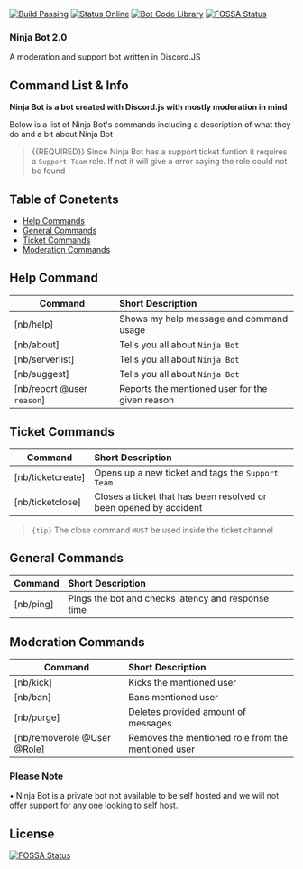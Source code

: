 [![Build Passing](https://img.shields.io/badge/build-Passing%20-green.svg?style=flat)](https://github.com/GrimDesignsFiveM/NinjaBot2.0/) [![Status Online](https://img.shields.io/badge/status-Online%20-brightgreen.svg?style=flat)](https://github.com/GrimDesignsFiveM/NinjaBot2.0/) [![Bot Code Library](https://img.shields.io/badge/code-discord.js-yellowgreen.svg)](https://discord.js.org/#/) [![FOSSA Status](https://app.fossa.io/api/projects/git%2Bgithub.com%2FGrimDesignsFiveM%2FNinjaBot2.0.svg?type=shield)](https://app.fossa.io/projects/git%2Bgithub.com%2FGrimDesignsFiveM%2FNinjaBot2.0?ref=badge_shield)


### Ninja Bot 2.0
A moderation and support bot written in Discord.JS


##  Command List & Info
**Ninja Bot is a bot created with Discord.js with mostly moderation in mind**

Below is a list of Ninja Bot's commands including a description of what they do and a bit about Ninja Bot

>{{REQUIRED}} Since Ninja Bot has a support ticket funtion it requires a `Support Team` role. If not it will give a error saying the role could not be found

## Table of Conetents
- [Help Commands](#help)
- [General Commands](#generalcommands)
- [Ticket Commands](#ticketcommands)
- [Moderation Commands](#moderationcommands)

<a name="help"></a>
## Help Command

| Command           | Short Description      |
| ----------------- |:---------------------- |
| [nb/help]  | Shows my help message and command usage |
| [nb/about] | Tells you all about `Ninja Bot`  |
| [nb/serverlist] | Tells you all about `Ninja Bot`  |
| [nb/suggest] | Tells you all about `Ninja Bot`  |
| [nb/report @user `reason`] | Reports the mentioned user for the given reason  |


<a name="ticketcommands"></a>
## Ticket Commands

| Command | Short Description |
| ------- |:----------------- |
| [nb/ticketcreate] | Opens up a new ticket and tags the `Support Team` |
| [nb/ticketclose] | Closes a ticket that has been resolved or been opened by accident |

> `{tip}` The close command `MUST` be used inside the ticket channel

<a name="generalcommands"></a>
## General Commands

| Command | Short Description |
| ------- |:----------------- |
|[nb/ping] | Pings the bot and checks latency and response time |

<a name="moderationcommands"></a>
## Moderation Commands
         
| Command | Short Description |
| ------- |:----------------- |
|[nb/kick] | Kicks the mentioned user |
|[nb/ban]  | Bans mentioned user |
|[nb/purge]| Deletes provided amount of messages |
|[nb/removerole @User @Role] | Removes the mentioned role from the mentioned user  |

### Please Note
• Ninja Bot is a private bot not available to be self hosted 
and we will not offer support for any one looking to self host. 

## License
[![FOSSA Status](https://app.fossa.io/api/projects/git%2Bgithub.com%2FGrimDesignsFiveM%2FNinjaBot2.0.svg?type=large)](https://app.fossa.io/projects/git%2Bgithub.com%2FGrimDesignsFiveM%2FNinjaBot2.0?ref=badge_large)
